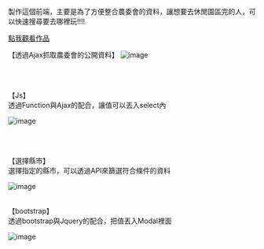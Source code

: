 製作這個前端，主要是為了方便整合農委會的資料，讓想要去休閒園區完的人，可以快速搜尋要去哪裡玩!!!!


<a href="https://dustinyangtw.github.io/Coa_Gov_OpenData/05.html">點我觀看作品</a>

【透過Ajax抓取農委會的公開資料】
![image](https://user-images.githubusercontent.com/106080221/189336033-095d54d9-12a9-441d-baa6-df1e53fc56d7.png)

</br></br>


【Js】
</br>
透過Function與Ajax的配合，讓值可以丟入select內</br>

![image](https://user-images.githubusercontent.com/106080221/189336480-cf4cff57-1c70-4d01-b005-3d0351208dfa.png)

</br></br>



【選擇縣市】</br>
選擇指定的縣市，可以透過API來篩選符合條件的資料

![image](https://user-images.githubusercontent.com/106080221/189336694-327c8c4d-16c3-4d01-832d-54bc09ebe66a.png)
</br></br>




【bootstrap】</br>
透過bootstrap與Jquery的配合，把值丟入Modal裡面

![image](https://user-images.githubusercontent.com/106080221/189336866-e9c223b7-85f1-4a37-a499-87b6367fb657.png)

